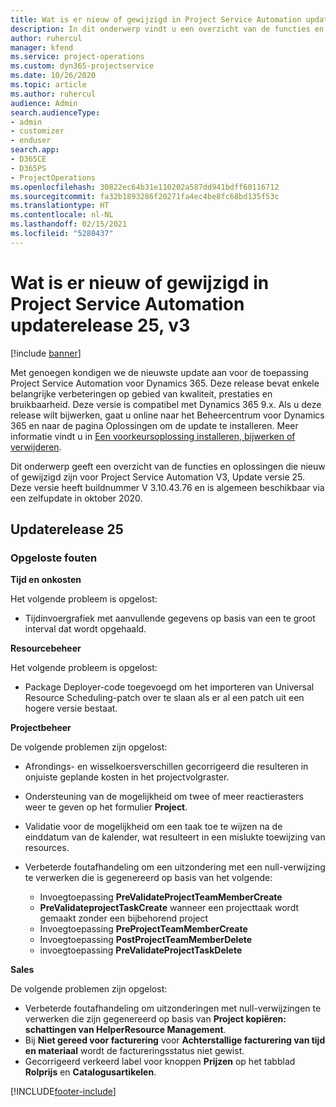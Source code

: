 ```yaml
---
title: Wat is er nieuw of gewijzigd in Project Service Automation updaterelease 25, v3
description: In dit onderwerp vindt u een overzicht van de functies en oplossingen die beschikbaar zijn voor Project Service Automation updaterelease 25, v3.
author: ruhercul
manager: kfend
ms.service: project-operations
ms.custom: dyn365-projectservice
ms.date: 10/26/2020
ms.topic: article
ms.author: ruhercul
audience: Admin
search.audienceType:
- admin
- customizer
- enduser
search.app:
- D365CE
- D365PS
- ProjectOperations
ms.openlocfilehash: 30822ec64b31e110202a587dd941bdff60116712
ms.sourcegitcommit: fa32b1893286f20271fa4ec4be8fc68bd135f53c
ms.translationtype: HT
ms.contentlocale: nl-NL
ms.lasthandoff: 02/15/2021
ms.locfileid: "5280437"
---
```

# <a name="whats-new-or-changed-in-project-service-automation-update-release-25-v3"></a>Wat is er nieuw of gewijzigd in Project Service Automation updaterelease 25, v3

[!include [banner](../includes/psa-now-project-operations.md)]

Met genoegen kondigen we de nieuwste update aan voor de toepassing Project Service Automation voor Dynamics 365. Deze release bevat enkele belangrijke verbeteringen op gebied van kwaliteit, prestaties en bruikbaarheid. Deze versie is compatibel met Dynamics 365 9.x. Als u deze release wilt bijwerken, gaat u online naar het Beheercentrum voor Dynamics 365 en naar de pagina Oplossingen om de update te installeren. Meer informatie vindt u in [Een voorkeursoplossing installeren, bijwerken of verwijderen](https://docs.microsoft.com/power-platform/admin/install-remove-preferred-solution).

Dit onderwerp geeft een overzicht van de functies en oplossingen die nieuw of gewijzigd zijn voor Project Service Automation V3, Update versie 25. Deze versie heeft buildnummer V 3.10.43.76 en is algemeen beschikbaar via een zelfupdate in oktober 2020.

## <a name="update-release-25"></a>Updaterelease 25

### <a name="bug-fixes"></a>Opgeloste fouten

**Tijd en onkosten**

Het volgende probleem is opgelost:

- Tijdinvoergrafiek met aanvullende gegevens op basis van een te groot interval dat wordt opgehaald.

**Resourcebeheer**

Het volgende probleem is opgelost:

- Package Deployer-code toegevoegd om het importeren van Universal Resource Scheduling-patch over te slaan als er al een patch uit een hogere versie bestaat.

**Projectbeheer**

De volgende problemen zijn opgelost:

- Afrondings- en wisselkoersverschillen gecorrigeerd die resulteren in onjuiste geplande kosten in het projectvolgraster.
- Ondersteuning van de mogelijkheid om twee of meer reactierasters weer te geven op het formulier **Project**.
- Validatie voor de mogelijkheid om een taak toe te wijzen na de einddatum van de kalender, wat resulteert in een mislukte toewijzing van resources.
- Verbeterde foutafhandeling om een uitzondering met een null-verwijzing te verwerken die is gegenereerd op basis van het volgende:

    - Invoegtoepassing **PreValidateProjectTeamMemberCreate**
    - **PreValidateprojectTaskCreate** wanneer een projecttaak wordt gemaakt zonder een bijbehorend project
    - Invoegtoepassing **PreProjectTeamMemberCreate**
    - Invoegtoepassing **PostProjectTeamMemberDelete**
    - invoegtoepassing **PreValidateProjectTaskDelete**

**Sales**

De volgende problemen zijn opgelost:

- Verbeterde foutafhandeling om uitzonderingen met null-verwijzingen te verwerken die zijn gegenereerd op basis van **Project kopiëren: schattingen van HelperResource Management**.
- Bij **Niet gereed voor facturering** voor **Achterstallige facturering van tijd en materiaal** wordt de factureringsstatus niet gewist.
- Gecorrigeerd verkeerd label voor knoppen **Prijzen** op het tabblad **Rolprijs** en **Catalogusartikelen**.


[!INCLUDE[footer-include](../includes/footer-banner.md)]